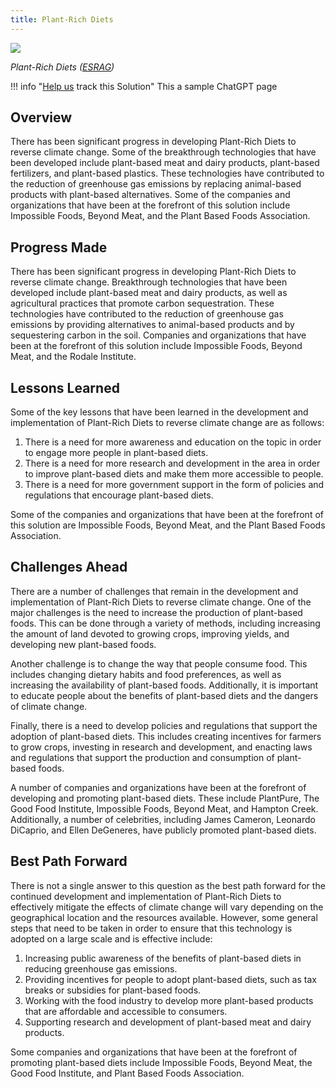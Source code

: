 ```yaml
---
title: Plant-Rich Diets
---
```

![](/img/plant-rich-diets.png)

*Plant-Rich Diets ([ESRAG](https://esragdev.com/project/plant-rich-diets/))*

!!! info "[Help us](../../contribute) track this Solution"
    This a sample ChatGPT page

## Overview

There has been significant progress in developing Plant-Rich Diets to reverse climate change. Some of the breakthrough technologies that have been developed include plant-based meat and dairy products, plant-based fertilizers, and plant-based plastics. These technologies have contributed to the reduction of greenhouse gas emissions by replacing animal-based products with plant-based alternatives. Some of the companies and organizations that have been at the forefront of this solution include Impossible Foods, Beyond Meat, and the Plant Based Foods Association.

## Progress Made

There has been significant progress in developing Plant-Rich Diets to reverse climate change. Breakthrough technologies that have been developed include plant-based meat and dairy products, as well as agricultural practices that promote carbon sequestration. These technologies have contributed to the reduction of greenhouse gas emissions by providing alternatives to animal-based products and by sequestering carbon in the soil. Companies and organizations that have been at the forefront of this solution include Impossible Foods, Beyond Meat, and the Rodale Institute.

## Lessons Learned

Some of the key lessons that have been learned in the development and implementation of Plant-Rich Diets to reverse climate change are as follows: 

1. There is a need for more awareness and education on the topic in order to engage more people in plant-based diets.
2. There is a need for more research and development in the area in order to improve plant-based diets and make them more accessible to people.
3. There is a need for more government support in the form of policies and regulations that encourage plant-based diets.

Some of the companies and organizations that have been at the forefront of this solution are Impossible Foods, Beyond Meat, and the Plant Based Foods Association.

## Challenges Ahead

There are a number of challenges that remain in the development and implementation of Plant-Rich Diets to reverse climate change. One of the major challenges is the need to increase the production of plant-based foods. This can be done through a variety of methods, including increasing the amount of land devoted to growing crops, improving yields, and developing new plant-based foods.

Another challenge is to change the way that people consume food. This includes changing dietary habits and food preferences, as well as increasing the availability of plant-based foods. Additionally, it is important to educate people about the benefits of plant-based diets and the dangers of climate change.

Finally, there is a need to develop policies and regulations that support the adoption of plant-based diets. This includes creating incentives for farmers to grow crops, investing in research and development, and enacting laws and regulations that support the production and consumption of plant-based foods.

A number of companies and organizations have been at the forefront of developing and promoting plant-based diets. These include PlantPure, The Good Food Institute, Impossible Foods, Beyond Meat, and Hampton Creek. Additionally, a number of celebrities, including James Cameron, Leonardo DiCaprio, and Ellen DeGeneres, have publicly promoted plant-based diets.

## Best Path Forward

There is not a single answer to this question as the best path forward for the continued development and implementation of Plant-Rich Diets to effectively mitigate the effects of climate change will vary depending on the geographical location and the resources available. However, some general steps that need to be taken in order to ensure that this technology is adopted on a large scale and is effective include:

1. Increasing public awareness of the benefits of plant-based diets in reducing greenhouse gas emissions.
2. Providing incentives for people to adopt plant-based diets, such as tax breaks or subsidies for plant-based foods.
3. Working with the food industry to develop more plant-based products that are affordable and accessible to consumers.
4. Supporting research and development of plant-based meat and dairy products.

Some companies and organizations that have been at the forefront of promoting plant-based diets include Impossible Foods, Beyond Meat, the Good Food Institute, and Plant Based Foods Association.